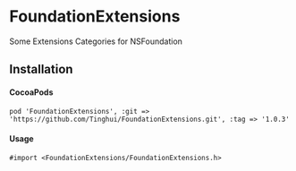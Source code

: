 # FoundationExtensions
Some Extensions Categories for NSFoundation

## Installation

#### CocoaPods

```objc
pod 'FoundationExtensions', :git => 'https://github.com/Tinghui/FoundationExtensions.git', :tag => '1.0.3'
```

#### Usage

```objc
#import <FoundationExtensions/FoundationExtensions.h>
```



